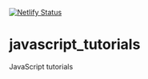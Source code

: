 [![Netlify Status](https://api.netlify.com/api/v1/badges/d3dc1b99-2478-48f4-bc05-0b2db1d2bde1/deploy-status)](https://app.netlify.com/sites/agitated-einstein-b337a8/deploys)

# javascript_tutorials
JavaScript tutorials

[index.html]: http://js.scottmooresoftware.com
[async.html]: http://js.scottmooresoftware.com/async.html
[canvas.html]: http://js.scottmooresoftware.com/canvas.html
[oop.html]: http://js.scottmooresoftware.com/oop.html